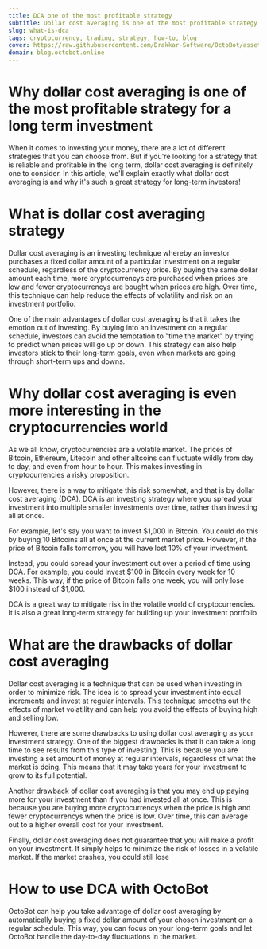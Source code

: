 ```yaml
---
title: DCA one of the most profitable strategy
subtitle: Dollar cost averaging is one of the most profitable strategy for a long term investment
slug: what-is-dca
tags: cryptocurrency, trading, strategy, how-to, blog
cover: https://raw.githubusercontent.com/Drakkar-Software/OctoBot/assets/OctoBot-icon-only.png
domain: blog.octobot.online
--- 
```


# Why dollar cost averaging is one of the most profitable strategy for a long term investment

When it comes to investing your money, there are a lot of different strategies that you can choose from. But if you're looking for a strategy that is reliable and profitable in the long term, dollar cost averaging is definitely one to consider. In this article, we'll explain exactly what dollar cost averaging is and why it's such a great strategy for long-term investors!

# What is dollar cost averaging strategy

Dollar cost averaging is an investing technique whereby an investor purchases a fixed dollar amount of a particular investment on a regular schedule, regardless of the cryptocurrency price. By buying the same dollar amount each time, more cryptocurrencys are purchased when prices are low and fewer cryptocurrencys are bought when prices are high. Over time, this technique can help reduce the effects of volatility and risk on an investment portfolio.

One of the main advantages of dollar cost averaging is that it takes the emotion out of investing. By buying into an investment on a regular schedule, investors can avoid the temptation to "time the market" by trying to predict when prices will go up or down. This strategy can also help investors stick to their long-term goals, even when markets are going through short-term ups and downs.

# Why dollar cost averaging is even more interesting in the cryptocurrencies world

As we all know, cryptocurrencies are a volatile market. The prices of Bitcoin, Ethereum, Litecoin and other altcoins can fluctuate wildly from day to day, and even from hour to hour. This makes investing in cryptocurrencies a risky proposition.

However, there is a way to mitigate this risk somewhat, and that is by dollar cost averaging (DCA). DCA is an investing strategy where you spread your investment into multiple smaller investments over time, rather than investing all at once.

For example, let's say you want to invest $1,000 in Bitcoin. You could do this by buying 10 Bitcoins all at once at the current market price. However, if the price of Bitcoin falls tomorrow, you will have lost 10% of your investment.

Instead, you could spread your investment out over a period of time using DCA. For example, you could invest $100 in Bitcoin every week for 10 weeks. This way, if the price of Bitcoin falls one week, you will only lose $100 instead of $1,000.

DCA is a great way to mitigate risk in the volatile world of cryptocurrencies. It is also a great long-term strategy for building up your investment portfolio

# What are the drawbacks of dollar cost averaging

Dollar cost averaging is a technique that can be used when investing in order to minimize risk. The idea is to spread your investment into equal increments and invest at regular intervals. This technique smooths out the effects of market volatility and can help you avoid the effects of buying high and selling low.

However, there are some drawbacks to using dollar cost averaging as your investment strategy. One of the biggest drawbacks is that it can take a long time to see results from this type of investing. This is because you are investing a set amount of money at regular intervals, regardless of what the market is doing. This means that it may take years for your investment to grow to its full potential.

Another drawback of dollar cost averaging is that you may end up paying more for your investment than if you had invested all at once. This is because you are buying more cryptocurrencys when the price is high and fewer cryptocurrencys when the price is low. Over time, this can average out to a higher overall cost for your investment.

Finally, dollar cost averaging does not guarantee that you will make a profit on your investment. It simply helps to minimize the risk of losses in a volatile market. If the market crashes, you could still lose

# How to use DCA with OctoBot

OctoBot can help you take advantage of dollar cost averaging by automatically buying a fixed dollar amount of your chosen investment on a regular schedule. This way, you can focus on your long-term goals and let OctoBot handle the day-to-day fluctuations in the market.